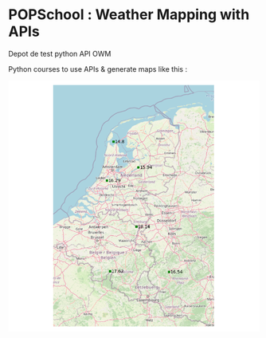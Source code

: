 # POPSchool : Weather Mapping with APIs

Depot de test python API OWM

Python courses to use APIs & generate maps like this : 

![Weather map](https://github.com/blenderlab/POP_carto_d/blob/master/20200701_00:49.png)
